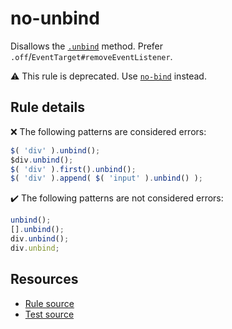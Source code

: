 # no-unbind

Disallows the [`.unbind`](https://api.jquery.com/unbind/) method. Prefer `.off`/`EventTarget#removeEventListener`.

⚠️ This rule is deprecated. Use [`no-bind`](no-bind.md) instead.

## Rule details

❌ The following patterns are considered errors:
```js
$( 'div' ).unbind();
$div.unbind();
$( 'div' ).first().unbind();
$( 'div' ).append( $( 'input' ).unbind() );
```

✔️ The following patterns are not considered errors:
```js
unbind();
[].unbind();
div.unbind();
div.unbind;
```

## Resources

* [Rule source](/src/rules/no-unbind.js)
* [Test source](/src/tests/no-unbind.js)
